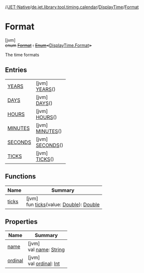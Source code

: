 //[JET-Native](../../../../index.md)/[de.jet.library.tool.timing.calendar](../../index.md)/[DisplayTime](../index.md)/[Format](index.md)

# Format

[jvm]\
~~enum~~ [~~Format~~](index.md) ~~:~~ [~~Enum~~](https://kotlinlang.org/api/latest/jvm/stdlib/kotlin/-enum/index.html)~~&lt;~~[DisplayTime.Format](index.md)~~&gt;~~ 

The time formats

## Entries

| | |
|---|---|
| [YEARS](-y-e-a-r-s/index.md) | [jvm]<br>[YEARS](-y-e-a-r-s/index.md)() |
| [DAYS](-d-a-y-s/index.md) | [jvm]<br>[DAYS](-d-a-y-s/index.md)() |
| [HOURS](-h-o-u-r-s/index.md) | [jvm]<br>[HOURS](-h-o-u-r-s/index.md)() |
| [MINUTES](-m-i-n-u-t-e-s/index.md) | [jvm]<br>[MINUTES](-m-i-n-u-t-e-s/index.md)() |
| [SECONDS](-s-e-c-o-n-d-s/index.md) | [jvm]<br>[SECONDS](-s-e-c-o-n-d-s/index.md)() |
| [TICKS](-t-i-c-k-s/index.md) | [jvm]<br>[TICKS](-t-i-c-k-s/index.md)() |

## Functions

| Name | Summary |
|---|---|
| [ticks](ticks.md) | [jvm]<br>fun [ticks](ticks.md)(value: [Double](https://kotlinlang.org/api/latest/jvm/stdlib/kotlin/-double/index.html)): [Double](https://kotlinlang.org/api/latest/jvm/stdlib/kotlin/-double/index.html) |

## Properties

| Name | Summary |
|---|---|
| [name](-t-i-c-k-s/index.md#-372974862%2FProperties%2F-1617893574) | [jvm]<br>val [name](-t-i-c-k-s/index.md#-372974862%2FProperties%2F-1617893574): [String](https://kotlinlang.org/api/latest/jvm/stdlib/kotlin/-string/index.html) |
| [ordinal](-t-i-c-k-s/index.md#-739389684%2FProperties%2F-1617893574) | [jvm]<br>val [ordinal](-t-i-c-k-s/index.md#-739389684%2FProperties%2F-1617893574): [Int](https://kotlinlang.org/api/latest/jvm/stdlib/kotlin/-int/index.html) |
